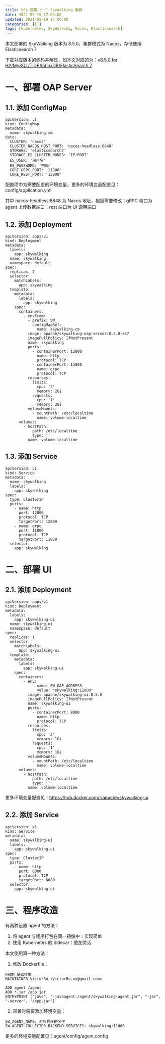 ```yaml
---
title: k8s 部署 (一) SkyWalking 集群
date: 2021-05-19 17:00:00
updated: 2021-05-19 17:00:00
categories: [IT]
tags: [Kubernetes, SkyWalking, Nacos, Elasticsearch]
---
```


本文部署的 SkyWalking 版本为 8.5.0，集群模式为 Nacos，存储使用 Elasticsearch 7

下载对应版本的源码并解压，如本文对应的为：[v8.5.0 for H2/MySQL/TiDB/InfluxDB/ElasticSearch 7](https://www.apache.org/dyn/closer.cgi/skywalking/8.5.0/apache-skywalking-apm-es7-8.5.0.tar.gz)

# 一、部署 OAP Server

## 1.1. 添加 ConfigMap

```
apiVersion: v1
kind: ConfigMap
metadata:
  name: skywalking-cm
data:
  CLUSTER: 'nacos'
  CLUSTER_NACOS_HOST_PORT: 'nacos-headless:8848'
  STORAGE: 'elasticsearch7'
  STORAGE_ES_CLUSTER_NODES: 'IP:PORT'
  ES_USER: '用户名'
  ES_PASSWORD: '密码'
  CORE_GRPC_PORT: '11800'
  CORE_REST_PORT: '12800'
```

配置项中为需要配置的环境变量，更多的环境变量配置见：config/application.yml

其中 nacos-headless:8848 为 Nacos 地址，根据需要修改；gRPC 端口为 agent 上传数据端口；rest 端口为 UI 调用端口

## 1.2. 添加 Deployment

```
apiVersion: apps/v1
kind: Deployment
metadata:
  labels:
    app: skywalking
  name: skywalking
  namespace: default
spec:
  replicas: 2
  selector:
    matchLabels:
      app: skywalking
  template:
    metadata:
      labels:
        app: skywalking
    spec:
      containers:
        - envFrom:
          - prefix: SW_
            configMapRef: 
              name: skywalking-cm                  
          image: apache/skywalking-oap-server:8.5.0-es7
          imagePullPolicy: IfNotPresent         
          name: skywalking
          ports:
            - containerPort: 12800
              name: http
              protocol: TCP
            - containerPort: 11800
              name: grpc
              protocol: TCP
          resources:
            limits:
              cpu: '2'
              memory: 2Gi
            requests:
              cpu: '1'
              memory: 2Gi
          volumeMounts:
            - mountPath: /etc/localtime
              name: volume-localtime
      volumes:
        - hostPath:
            path: /etc/localtime
            type: ''
          name: volume-localtime
```

## 1.3. 添加 Service

```
apiVersion: v1
kind: Service
metadata:
  name: skywalking
  labels:
    app: skywalking
spec:
  type: ClusterIP
  ports:
    - name: http
      port: 12800
      protocol: TCP
      targetPort: 12800
    - name: grpc
      port: 11800
      protocol: TCP
      targetPort: 11800
  selector:
    app: skywalking
```

# 二、部署 UI

## 2.1. 添加 Deployment

```
apiVersion: apps/v1
kind: Deployment
metadata:
  labels:
    app: skywalking-ui
  name: skywalking-ui
  namespace: default
spec:
  replicas: 1
  selector:
    matchLabels:
      app: skywalking-ui
  template:
    metadata:
      labels:
        app: skywalking-ui
    spec:
      containers:
        - env:
            - name: SW_OAP_ADDRESS
              value: "skywalking:12800"          
          image: apache/skywalking-ui:8.5.0
          imagePullPolicy: IfNotPresent         
          name: skywalking-ui
          ports:
            - containerPort: 8080
              name: http
              protocol: TCP
          resources:
            limits:
              cpu: '2'
              memory: 1Gi
            requests:
              cpu: '1'
              memory: 1Gi
          volumeMounts:
            - mountPath: /etc/localtime
              name: volume-localtime
      volumes:
        - hostPath:
            path: /etc/localtime
            type: ''
          name: volume-localtime
```

更多环境变量配置见：https://hub.docker.com/r/apache/skywalking-ui

## 2.2. 添加 Service

```
apiVersion: v1
kind: Service
metadata:
  name: skywalking-ui
  labels:
    app: skywalking-ui
spec:
  type: ClusterIP
  ports:
    - name: http
      port: 8080
      protocol: TCP
      targetPort: 8080
  selector:
    app: skywalking-ui
```

# 三、程序改造

有两种设置 agent 的方法：

1. 将 agent 与程序打包在同一镜像中：实现简单
1. 使用 Kubernetes 的 Sidecar：更加灵活

本文使用第一种方法：

1. 修改 Dockerfile：

```
FROM 基础镜像
MAINTAINER VictorBu <VictorBu.xx@gmail.com>

ADD agent /agent
ADD *.jar /app.jar
ENTRYPOINT ["java", "-javaagent:/agent/skywalking-agent.jar", "-jar", "-server", "/app.jar"]
```

2. 部署时需要添加环境变量：

```
SW_AGENT_NAME: 对应程序的名字
SW_AGENT_COLLECTOR_BACKEND_SERVICES: skywalking:11800
```

更多的环境变量配置见：agent/config/agent.config




